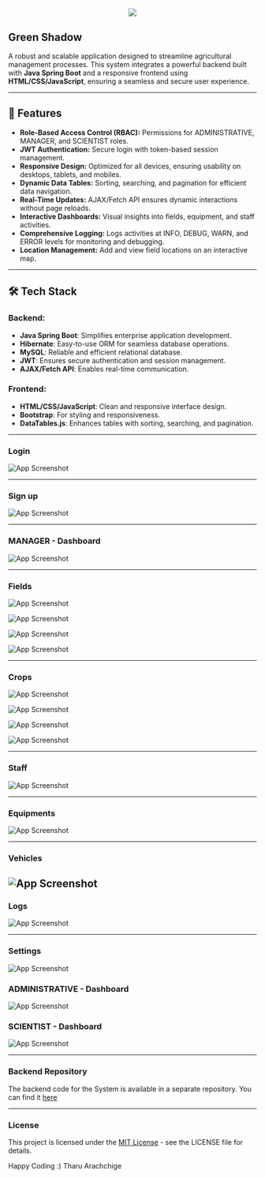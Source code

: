 <h1 align="center">
    <img src="https://readme-typing-svg.herokuapp.com/?font=Righteous&size=35&center=true&vCenter=true&width=700&height=70&duration=4000&lines=Crop+Monitoring+System;Built+with+Java+Spring+Boot&color=008000" />
</h1>

## Green Shadow
A robust and scalable application designed to streamline agricultural management processes. This system integrates a powerful backend built with **Java Spring Boot** and a responsive frontend using **HTML/CSS/JavaScript**, ensuring a seamless and secure user experience.

---

## 🚀 Features
- **Role-Based Access Control (RBAC):** Permissions for ADMINISTRATIVE, MANAGER, and SCIENTIST roles.
- **JWT Authentication:** Secure login with token-based session management.
- **Responsive Design:** Optimized for all devices, ensuring usability on desktops, tablets, and mobiles.
- **Dynamic Data Tables:** Sorting, searching, and pagination for efficient data navigation.
- **Real-Time Updates:** AJAX/Fetch API ensures dynamic interactions without page reloads.
- **Interactive Dashboards:** Visual insights into fields, equipment, and staff activities.
- **Comprehensive Logging:** Logs activities at INFO, DEBUG, WARN, and ERROR levels for monitoring and debugging.
- **Location Management:** Add and view field locations on an interactive map.

---

## 🛠️ Tech Stack
### **Backend:**
- **Java Spring Boot**: Simplifies enterprise application development.
- **Hibernate**: Easy-to-use ORM for seamless database operations.
- **MySQL**: Reliable and efficient relational database.
- **JWT**: Ensures secure authentication and session management.
- **AJAX/Fetch API**: Enables real-time communication.

### **Frontend:**
- **HTML/CSS/JavaScript**: Clean and responsive interface design.
- **Bootstrap**: For styling and responsiveness.
- **DataTables.js**: Enhances tables with sorting, searching, and pagination.

---

### Login

![App Screenshot](https://imgur.com/cwJmNqU.jpg)

---

### Sign up
![App Screenshot](https://imgur.com/HbuHPyV.jpg)

---

### MANAGER - Dashboard
![App Screenshot](https://imgur.com/VICsTx0.jpg)

---

### Fields
![App Screenshot](https://imgur.com/232qnlr.jpg)

![App Screenshot](https://imgur.com/8dlA96c.jpg)

![App Screenshot](https://imgur.com/K8he48s.jpg)

![App Screenshot](https://imgur.com/232qnlr.jpg)

---

### Crops 

![App Screenshot](https://imgur.com/wxXDIaR.jpg)

![App Screenshot](https://imgur.com/x9iI30c.jpg)

![App Screenshot](https://imgur.com/kFUtNOK.jpg)

![App Screenshot](https://imgur.com/1wtI6Nz.jpg)

---

### Staff

![App Screenshot](https://imgur.com/udO80zf.jpg)

---

### Equipments

![App Screenshot](https://imgur.com/nFts4WW.jpg)

---

### Vehicles 

![App Screenshot](https://imgur.com/L0Fucru.jpg)
---

### Logs 

![App Screenshot](https://imgur.com/95hyShX.jpg)

---

### Settings

![App Screenshot](https://imgur.com/VqYZX8X.jpg)

### ADMINISTRATIVE - Dashboard

![App Screenshot](https://imgur.com/bAgCIYV.jpg)

### SCIENTIST - Dashboard

![App Screenshot](https://imgur.com/pcYLB4j.jpg)

---

### Backend Repository

The backend code for the  System is available in a separate repository. You can find it [here](https://github.com/kawodyaarachchige/Green_shadow_backend.git)

___

### License

This project is licensed under the [MIT License](LICENSE) - see the LICENSE file for details.

Happy Coding :) Tharu Arachchige
